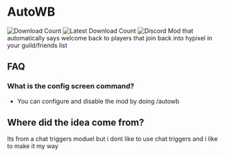 # AutoWB
![Download Count](https://img.shields.io/github/downloads/Maximusbarcz/AutoWB/total?color=08ff52&style=for-the-badge)
![Latest Download Count](https://img.shields.io/github/downloads-pre/Maximusbarcz/AutoWB/latest/total?color=08ff52&style=for-the-badge)
![Discord](https://img.shields.io/discord/947450226376048670?color=08ff52&label=Discord&style=for-the-badge)
Mod that automatically says welcome back to players that join back into hypixel in your guild/friends list

## FAQ

### What is the config screen command?
 - You can configure and disable the mod by doing /autowb
 
 ## Where did the idea come from?
 
 Its from a chat triggers moduel but i dont like to use chat triggers and i like to make it my way
